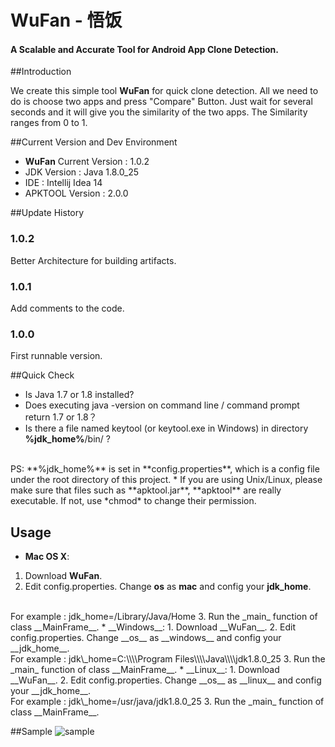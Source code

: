 WuFan - 悟饭
=====
#### A Scalable and Accurate Tool for Android App Clone Detection.

##Introduction

We create this simple tool **WuFan** for quick clone detection. All we need to do is choose two apps and press "Compare" Button. Just wait for several seconds and it will give you the similarity of the two apps. The Similarity ranges from 0 to 1.

##Current Version and Dev Environment
* __WuFan__ Current Version : 1.0.2
* JDK Version : Java 1.8.0_25
* IDE : Intellij Idea 14
* APKTOOL Version : 2.0.0

##Update History
### 1.0.2
Better Architecture for building artifacts.
### 1.0.1
Add comments to the code.
### 1.0.0
First runnable version.

##Quick Check
* Is Java 1.7 or 1.8 installed?
* Does executing java -version on command line / command prompt return 1.7 or 1.8？
* Is there a file named keytool (or keytool.exe in Windows) in directory **%jdk_home%**/bin/ ?
<br>
PS: **%jdk_home%** is set in **config.properties**, which is a config file under the root directory of this project.
* If you are using Unix/Linux, please make sure that files such as **apktool.jar**, **apktool** are really executable. If not, use *chmod* to change their permission.

## Usage
* __Mac OS X__:
 1. Download __WuFan__.
 2. Edit config.properties. Change __os__ as __mac__ and config your __jdk_home__.
<br>
For example : jdk_home=/Library/Java/Home
 3. Run the _main_ function of class __MainFrame__.
* __Windows__:
 1. Download __WuFan__.
 2. Edit config.properties. Change __os__ as __windows__ and config your __jdk_home__.
<br>
For example : jdk\_home=C:\\\\Program Files\\\\Java\\\\jdk1.8.0_25
 3. Run the _main_ function of class __MainFrame__.
* __Linux__:
 1. Download __WuFan__.
 2. Edit config.properties. Change __os__ as __linux__ and config your __jdk_home__.
<br>
For example : jdk\_home=/usr/java/jdk1.8.0_25 
 3. Run the _main_ function of class __MainFrame__.




##Sample
![sample](https://raw.githubusercontent.com/pkumza/WuFan/master/Sample.png)


